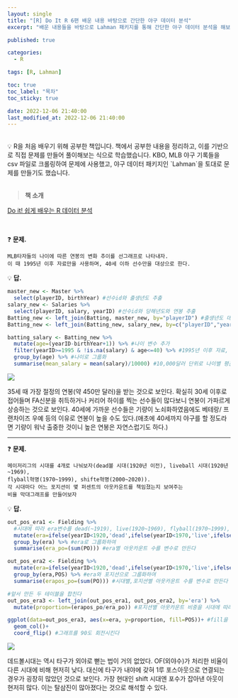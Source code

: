 ```yaml
---
layout: single
title: "[R] Do It R 6편 배운 내용 바탕으로 간단한 야구 데이터 분석"
excerpt: "배운 내용들을 바탕으로 Lahman 패키지를 통해 간단한 야구 데이터 분석을 해보자"

published: true

categories:
  - R

tags: [R, Lahman]

toc: true
toc_label: "목차"
toc_sticky: true

date: 2022-12-06 21:40:00
last_modified_at: 2022-12-06 21:40:00
---
```



<br>

<div class="notice--primary" markdown="1">
💡 R을 처음 배우기 위해 공부한 책입니다. 
책에서 공부한 내용을 정리하고, 이를 기반으로 직접 문제를 만들어 풀이해보는 식으로 학습했습니다. 
KBO, MLB 야구 기록들을 csv 파일로 크롤링하여 문제에 사용했고, 
야구 데이터 패키지인 `Lahman`을 토대로 문제를 만들기도 했습니다.  
</div>

<br>

> **책 소개**
> 

[Do it! 쉽게 배우는 R 데이터 분석](https://book.naver.com/bookdb/book_detail.nhn?bid=12256508)

<br>


❓ **문제.** 
```
MLB타자들의 나이에 따른 연봉의 변화 추이를 선그래프로 나타내자. 
이 때 1995년 이후 자료만을 사용하며, 40세 이하 선수만을 대상으로 한다.
```

💡 **답.**


```r
master_new <- Master %>%
  select(playerID, birthYear) #선수id와 출생년도 추출
salary_new <- Salaries %>%
  select(playerID, salary, yearID) #선수id와 당해년도와 연봉 추출
Batting_new <- left_join(Batting, master_new, by="playerID") #출생년도 데이터 합치기
Batting_new <- left_join(Batting_new, salary_new, by=c("playerID","yearID")) #연봉 데이터 합치기

batting_salary <- Batting_new %>%
  mutate(age=(yearID-birthYear+1)) %>% #나이 변수 추가
  filter(yearID>=1995 & !is.na(salary) & age<=40) %>% #1995년 이후 자료, salary 결측값 제거, 40세 이하만 추출
  group_by(age) %>% #나이로 그룹화
  summarise(mean_salary = mean(salary)/10000) #10,000달러 단위로 나이별 평균 연봉 집ㄱ
```

<img src="https://user-images.githubusercontent.com/115082062/201665847-f5b369af-c1a6-4de6-a831-126580374ae9.png">

35세 때 가장 절정의 연봉(약 450만 달러)을 받는 것으로 보인다. 확실히 30세 이후로 접어들며 FA신분을 취득하거나 커리어 하이를 찍는 선수들이 많다보니 연봉이 가파르게 상승하는 것으로 보인다. 40세에 가까운 선수들은 기량이 노쇠화하였음에도 베테랑/ 프랜차이즈 우예 등의 이유로 연봉이 높을 수도 있다.(애초에 40세까지 야구를 할 정도라면 기량이 워낙 출중한 것이니 높은 연봉은 자연스럽기도 하다.)

---

❓ **문제.** 
```
메이저리그의 시대를 4개로 나눠보자(dead볼 시대(1920년 이전), liveball 시대(1920년~1969), 
flyball혁명(1970~1999), shifte혁명(2000~2020)).
각 시대마다 어느 포지션이 몇 퍼센트의 아웃카운트를 책임졌는지 보여주는 
비율 막대그래프를 만들어보자
```
💡 **답.**


```r
out_pos_era1 <- Fielding %>%
  #시대에 따라 era변수를 dead(~1919), live(1920~1969), flyball(1970~1999), shift(2000~)로 나눈다
  mutate(era=ifelse(yearID<1920,'dead',ifelse(yearID<1970,'live',ifelse(yearID<2000,'flyball','shift')))) %>%
  group_by(era) %>% #era로 그룹화하여
  summarise(era_po=(sum(PO))) #era별 아웃카운트 수를 변수로 만든다

out_pos_era2 <- Fielding %>%
  mutate(era=ifelse(yearID<1920,'dead',ifelse(yearID<1970,'live',ifelse(yearID<2000,'flyball','shift')))) %>%
  group_by(era,POS) %>% #era와 포지션으로 그룹화하여
  summarise(erapos_po=(sum(PO))) #시대별,포지션별 아웃카운트 수를 변수로 만든다

#앞서 만든 두 테이블을 합친다
out_pos_era3 <- left_join(out_pos_era1, out_pos_era2, by='era') %>%
  mutate(proportion=(erapos_po/era_po)) #포지션별 아웃카운트 비중을 시대에 따라 나타내도록 한다

ggplot(data=out_pos_era3, aes(x=era, y=proportion, fill=POS))+ #fill을 POS로 설정하여 포지션별로 색깔을 달리 한다
  geom_col()+
  coord_flip() #그래프를 90도 회전시킨다
```

<img src="https://user-images.githubusercontent.com/115082062/201666395-5e8db669-bcb5-4298-aceb-00974b145150.png">

데드볼시대는 역시 타구가 외야로 뻗는 법이 거의 없었다. OF(외야수)가 처리한 비율이 다른 시대에 비해 현저히 낮다. 대신에 타구가 내야에 갖혀 1루 포스아웃으로 연결되는 경우가 굉장히 많았던 것으로 보인다. 가장 현대인 shift 시대엔 포수가 잡아낸 아웃이 현저히 많다. 이는 탈삼진이 많아졌다는 것으로 해석할 수 있다.